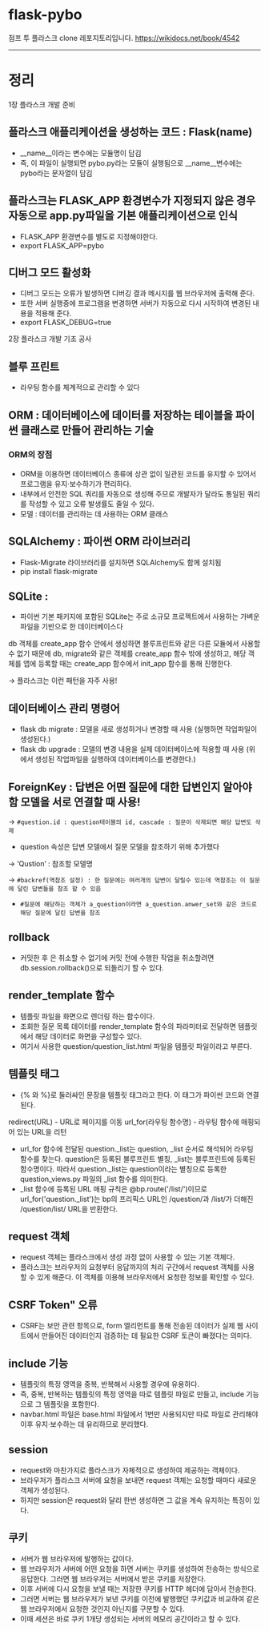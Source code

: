 # flask-pybo
점프 투 플라스크 clone 레포지토리입니다.
https://wikidocs.net/book/4542


<hr>

# 정리

1장 플라스크 개발 준비
## 플라스크 애플리케이션을 생성하는 코드 : Flask(__name__)
 - __name__이라는 변수에는 모듈명이 담김
 - 즉, 이 파일이 실행되면 pybo.py라는 모듈이 실행됨으로 __name__변수에는 pybo라는 문자열이 담김

## 플라스크는 FLASK_APP 환경변수가 지정되지 않은 경우 자동으로 app.py파일을 기본 애플리케이션으로 인식
 - FLASK_APP 환경변수를 별도로 지정해야한다. 
 - export FLASK_APP=pybo
 
## 디버그 모드 활성화
 - 디버그 모드는 오류가 발생하면 디버깅 결과 메시지를 웹 브라우저에 출력해 준다.
 - 또한 서버 실행중에 프로그램을 변경하면 서버가 자동으로 다시 시작하여 변경된 내용을 적용해 준다.
 - export FLASK_DEBUG=true


2장 플라스크 개발 기초 공사

## 블루 프린트 
 -  라우팅 함수를 체계적으로 관리할 수 있다

## ORM : 데이터베이스에 데이터를 저장하는 테이블을 파이썬 클래스로 만들어 관리하는 기술
### ORM의 장점
 - ORM을 이용하면 데이터베이스 종류에 상관 없이 일관된 코드를 유지할 수 있어서 프로그램을 유지·보수하기가 편리하다. 
 - 내부에서 안전한 SQL 쿼리를 자동으로 생성해 주므로 개발자가 달라도 통일된 쿼리를 작성할 수 있고 오류 발생률도 줄일 수 있다.
 - 모델 : 데이터를 관리하는 데 사용하는 ORM 클래스

## SQLAlchemy : 파이썬 ORM 라이브러리
 - Flask-Migrate 라이브러리를 설치하면 SQLAlchemy도 함께 설치됨
 - pip install flask-migrate

## SQLite :
 - 파이썬 기본 패키지에 포함된 SQLite는 주로 소규모 프로젝트에서 사용하는 가벼운 파일을 기반으로 한 데이터베이스다

db 객체를 create_app 함수 안에서 생성하면 블루프린트와 같은 다른 모듈에서 사용할수 없기 때문에 db, migrate와 같은 객체를 create_app 함수 밖에 생성하고, 해당 객체를 앱에 등록할 때는 create_app 함수에서 init_app 함수를 통해 진행한다.

 → 플라스크는 이런 패턴을 자주 사용!
 
## 데이터베이스 관리 명령어

 - flask db migrate : 모델을 새로 생성하거나 변경할 때 사용 (실행하면 작업파일이 생성된다.)
 - flask db upgrade : 모델의 변경 내용을 실제 데이터베이스에 적용할 때 사용 (위에서 생성된 작업파일을 실행하여 데이터베이스를 변경한다.)

## ForeignKey : 답변은 어떤 질문에 대한 답변인지 알아야함 모델을 서로 연결할 때 사용!

→ `#question.id : question테이블의 id, cascade : 질문이 삭제되면 해당 답변도 삭제`

 - question 속성은 답변 모델에서 질문 모델을 참조하기 위해 추가했다

→ ‘Qustion’ : 참조할 모델명

→ `#backref(역참조 설정) : 한 질문에는 여러개의 답변이 달릴수 있는데 역참조는 이 질문에 달린 답변들을 참조 할 수 있음`

 - `#질문에 해당하는 객체가 a_question이라면 a_question.anwer_set와 같은 코드로 해당 질문에 달린 답변을 참조`

## rollback
 - 커밋한 후 은 취소할 수 없기에 커밋 전에 수행한 작업을 취소할려면 db.session.rollback()으로 되돌리기 할 수 있다.
 
## render_template 함수
  - 템플릿 파일을 화면으로 렌더링 하는 함수이다. 
  - 조회한 질문 목록 데이터를 render_template 함수의 파라미터로 전달하면 템플릿에서 해당 데이터로 화면을 구성할수 있다. 
  - 여기서 사용한 question/question_list.html 파일을 템플릿 파일이라고 부른다.
  
## 템플릿 태그
 - {% 와 %}로 둘러싸인 문장을 템플릿 태그라고 한다. 이 태그가 파이썬 코드와 연결된다.
 
redirect(URL) - URL로 페이지를 이동
url_for(라우팅 함수명) - 라우팅 함수에 매핑되어 있는 URL을 리턴
 - url_for 함수에 전달된 question._list는 question, _list 순서로 해석되어 라우팅 함수를 찾는다. question은 등록된 블루프린트 별칭, _list는 블루프린트에 등록된 함수명이다. 따라서 question._list는 question이라는 별칭으로 등록한 question_views.py 파일의 _list 함수를 의미한다. 
 - _list 함수에 등록된 URL 매핑 규칙은 @bp.route('/list/')이므로 url_for('question._list')는 bp의 프리픽스 URL인 /question/과 /list/가 더해진 /question/list/ URL을 반환한다.
 
 ## request 객체
  - request 객체는 플라스크에서 생성 과정 없이 사용할 수 있는 기본 객체다. 
  - 플라스크는 브라우저의 요청부터 응답까지의 처리 구간에서 request 객체를 사용할 수 있게 해준다. 이 객체를 이용해 브라우저에서 요청한 정보를 확인할 수 있다.
  
 ## CSRF Token" 오류
  - CSRF는 보안 관련 항목으로, form 엘리먼트를 통해 전송된 데이터가 실제 웹 사이트에서 만들어진 데이터인지 검증하는 데 필요한 CSRF 토큰이 빠졌다는 의미다.
 
 ## include 기능
  - 템플릿의 특정 영역을 중복, 반복해서 사용할 경우에 유용하다. 
  - 즉, 중복, 반복하는 템플릿의 특정 영역을 따로 템플릿 파일로 만들고, include 기능으로 그 템플릿을 포함한다. 
  - navbar.html 파일은 base.html 파일에서 1번만 사용되지만 따로 파일로 관리해야 이후 유지·보수하는 데 유리하므로 분리했다.
  
 ## session
  - request와 마찬가지로 플라스크가 자체적으로 생성하여 제공하는 객체이다. 
  - 브라우저가 플라스크 서버에 요청을 보내면 request 객체는 요청할 때마다 새로운 객체가 생성된다. 
  - 하지만 session은 request와 달리 한번 생성하면 그 값을 계속 유지하는 특징이 있다.
  
 ## 쿠키
  - 서버가 웹 브라우저에 발행하는 값이다. 
  - 웹 브라우저가 서버에 어떤 요청을 하면 서버는 쿠키를 생성하여 전송하는 방식으로 응답한다. 그러면 웹 브라우저는 서버에서 받은 쿠키를 저장한다. 
  - 이후 서버에 다시 요청을 보낼 때는 저장한 쿠키를 HTTP 헤더에 담아서 전송한다. 
  - 그러면 서버는 웹 브라우저가 보낸 쿠키를 이전에 발행했던 쿠키값과 비교하여 같은 웹 브라우저에서 요청한 것인지 아닌지를 구분할 수 있다. 
  - 이때 세션은 바로 쿠키 1개당 생성되는 서버의 메모리 공간이라고 할 수 있다.
